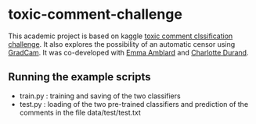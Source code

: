 # toxic-comment-challenge

This academic project is based on kaggle [toxic comment clssification challenge](https://www.kaggle.com/c/jigsaw-toxic-comment-classification-challenge). It also explores the possibility of an automatic censor using [GradCam](https://arxiv.org/abs/1610.02391). It was co-developed with [Emma Amblard](https://github.com/emmaamblard) and [Charlotte Durand](https://github.com/cdurand95). 

## Running the example scripts
* train.py : training and saving of the two classifiers
* test.py : loading of the two pre-trained classifiers and prediction of the comments in the file data/test/test.txt
